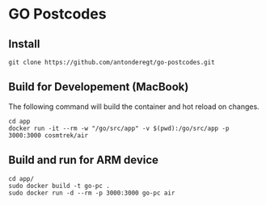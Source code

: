 # GO Postcodes

## Install
```
git clone https://github.com/antonderegt/go-postcodes.git
```

## Build for Developement (MacBook)
The following command will build the container and hot reload on changes.
```
cd app
docker run -it --rm -w "/go/src/app" -v $(pwd):/go/src/app -p 3000:3000 cosmtrek/air
```

## Build and run for ARM device
```
cd app/
sudo docker build -t go-pc .
sudo docker run -d --rm -p 3000:3000 go-pc air
```
